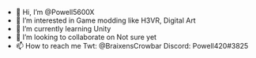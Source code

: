 - 👋 Hi, I’m @Powell5600X
- 👀 I’m interested in Game modding like H3VR, Digital Art 
- 🌱 I’m currently learning Unity 
- 💞️ I’m looking to collaborate on Not sure yet
- 📫 How to reach me Twt: @BraixensCrowbar Discord: Powell420#3825

<!---
Powell5600X/Powell5600X is a ✨ special ✨ repository because its `README.md` (this file) appears on your GitHub profile.
You can click the Preview link to take a look at your changes.
--->

